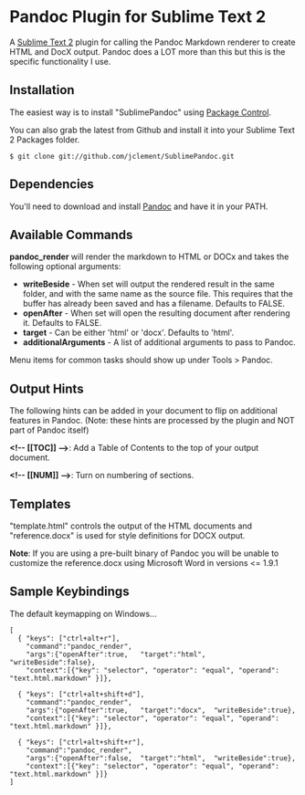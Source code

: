 # Pandoc Plugin for Sublime Text 2 #

A [Sublime Text 2](http://www.sublimetext.com/2) plugin for calling the Pandoc Markdown renderer to create HTML and DocX output.  Pandoc does a LOT more than this but this is the specific functionality I use.

## Installation ##

The easiest way is to install "SublimePandoc" using [Package Control](http://wbond.net/sublime_packages/package_control).

You can also grab the latest from Github and install it into your Sublime Text 2 Packages folder.

~~~~~~~~~~~~~ {#mycode .sh}
$ git clone git://github.com/jclement/SublimePandoc.git
~~~~~~~~~~~~~~~~~~~~~~

## Dependencies ##

You'll need to download and install [Pandoc] and have it in your PATH.

## Available Commands ##

**pandoc_render** will render the markdown to HTML or DOCx and takes the following optional arguments:

*	**writeBeside** - When set will output the rendered result in the same folder, and with the same name as the source file.  This requires that the buffer has already been saved and has a filename.  Defaults to FALSE.
*	**openAfter** - When set will open the resulting document after rendering it.  Defaults to FALSE.
*	**target** - Can be either 'html' or 'docx'.  Defaults to 'html'.
* **additionalArguments** - A list of additional arguments to pass to Pandoc.

Menu items for common tasks should show up under Tools > Pandoc.

## Output Hints ##

The following hints can be added in your document to flip on additional features in Pandoc.  (Note: these hints are processed by the plugin and NOT part of Pandoc itself)

**\<!-- \[\[TOC]] -->**: Add a Table of Contents to the top of your output document.

**\<!-- \[\[NUM]] -->**: Turn on numbering of sections.

## Templates ##

"template.html" controls the output of the HTML documents and "reference.docx" is used for style definitions for DOCX output. 

**Note**:  If you are using a pre-built binary of Pandoc you will be unable to customize the reference.docx using Microsoft Word in versions <= 1.9.1

## Sample Keybindings ##

The default keymapping on Windows...

~~~~~ {#mycode .python .numberLines startFrom="100"}
[
  { "keys": ["ctrl+alt+r"],     
    "command":"pandoc_render", 
    "args":{"openAfter":true,   "target":"html",  "writeBeside":false},
    "context":[{"key": "selector", "operator": "equal", "operand": "text.html.markdown" }]},

  { "keys": ["ctrl+alt+shift+d"],   
    "command":"pandoc_render", 
    "args":{"openAfter":true,   "target":"docx",  "writeBeside":true},
    "context":[{"key": "selector", "operator": "equal", "operand": "text.html.markdown" }]},

  { "keys": ["ctrl+alt+shift+r"],   
    "command":"pandoc_render", 
    "args":{"openAfter":false,  "target":"html",  "writeBeside":true},
    "context":[{"key": "selector", "operator": "equal", "operand": "text.html.markdown" }]}
]
~~~~~~~~~~~~~~~~~~~~~~~~~~~~~~~~~~~~~~

[Pandoc]: http://johnmacfarlane.net/pandoc/